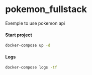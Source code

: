 # pokemon_fullstack
Exemple to use pokemon api 

#### Start project ####
```bash
docker-compose up -d
```

#### Logs ####
```bash
docker-compose logs -tf
```